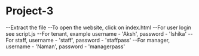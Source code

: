 # Project-3
--Extract the file
--To open the website, click on index.html
--For user login see script.js
--For tenant, example username - 'Aksh', password - 'Ishika'
--For staff, username - 'staff', password - 'staffpass'
--For manager, username - 'Naman', password - 'managerpass'
